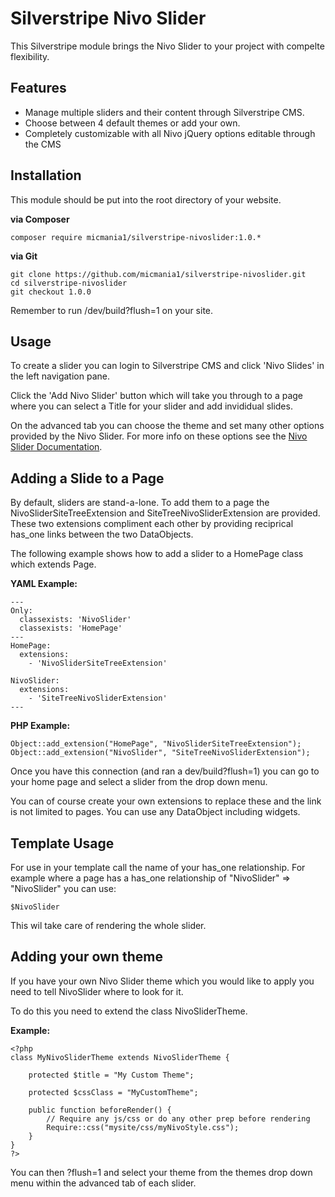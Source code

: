 Silverstripe Nivo Slider
============================

This Silverstripe module brings the Nivo Slider to your project with compelte flexibility.

Features
--------
* Manage multiple sliders and their content through Silverstripe CMS.
* Choose between 4 default themes or add your own.
* Completely customizable with all Nivo jQuery options editable through the CMS


Installation
--------
This module should be put into the root directory of your website.

**via Composer**

    composer require micmania1/silverstripe-nivoslider:1.0.*

**via Git**

    git clone https://github.com/micmania1/silverstripe-nivoslider.git
    cd silverstripe-nivoslider
    git checkout 1.0.0
    
Remember to run /dev/build?flush=1 on your site.

Usage
--------

To create a slider you can login to Silverstripe CMS and click 'Nivo Slides' in the left navigation pane.

Click the 'Add Nivo Slider' button which will take you through to a page where you can select a Title for your slider and add invididual slides.

On the advanced tab you can choose the theme and set many other options provided by the Nivo Slider. For more info on these options see the [Nivo Slider Documentation](http://dev7studios.com/nivo-slider/#/documentation).


Adding a Slide to a Page
--------
By default, sliders are stand-a-lone. To add them to a page the NivoSliderSiteTreeExtension and SiteTreeNivoSliderExtension are provided. These two extensions compliment each other by providing reciprical has_one links between the two DataObjects.

The following example shows how to add a slider to a HomePage class which extends Page.

**YAML Example:**

    ---
    Only:
      classexists: 'NivoSlider'
      classexists: 'HomePage'
    ---
    HomePage:
      extensions:
        - 'NivoSliderSiteTreeExtension'
    
    NivoSlider:
      extensions:
        - 'SiteTreeNivoSliderExtension'
    ---

**PHP Example:**

    Object::add_extension("HomePage", "NivoSliderSiteTreeExtension");
    Object::add_extension("NivoSlider", "SiteTreeNivoSliderExtension");

Once you have this connection (and ran a dev/build?flush=1) you can go to your home page and select a slider from the drop down menu.

You can of course create your own extensions to replace these and the link is not limited to pages. You can use any DataObject including widgets.


Template Usage
---------
For use in your template call the name of your has_one relationship. For example where a page has a has_one relationship of "NivoSlider" => "NivoSlider" you can use:

    $NivoSlider
    
This wil take care of rendering the whole slider.

Adding your own theme
---------
If you have your own Nivo Slider theme which you would like to apply you need to tell NivoSlider where to look for it.

To do this you need to extend the class NivoSliderTheme.

**Example:**

    <?php
    class MyNivoSliderTheme extends NivoSliderTheme {
        
        protected $title = "My Custom Theme";
        
        protected $cssClass = "MyCustomTheme";
        
        public function beforeRender() {
            // Require any js/css or do any other prep before rendering
            Require::css("mysite/css/myNivoStyle.css");
        }
    }
    ?>
    
You can then ?flush=1 and select your theme from the themes drop down menu within the advanced tab of each slider.
